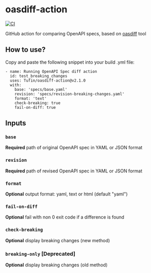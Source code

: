 # oasdiff-action
[![CI](https://github.com/Tufin/oasdiff-action/actions/workflows/test.yaml/badge.svg)](https://github.com/Tufin/oasdiff-action/actions)

GitHub action for comparing OpenAPI specs, based on [oasdiff](https://github.com/Tufin/oasdiff) tool

## How to use?
Copy and paste the following snippet into your build .yml file:
```
- name: Running OpenAPI Spec diff action
  id: test_breaking_changes
  uses: Tufin/oasdiff-action@v2.1.0
  with:
    base: 'specs/base.yaml'
    revision: 'specs/revision-breaking-changes.yaml'
    format: 'text'
    check-breaking: true
    fail-on-diff: true
```

## Inputs

### `base`
**Required** path of original OpenAPI spec in YAML or JSON format
### `revision`
**Required** path of revised OpenAPI spec in YAML or JSON format
### `format`
**Optional** output format: yaml, text or html (default "yaml")
### `fail-on-diff`
**Optional** fail with non 0 exit code if a difference is found
### `check-breaking`
**Optional** display breaking changes (new method)
### `breaking-only` [Deprecated]
**Optional** display breaking changes (old method)
